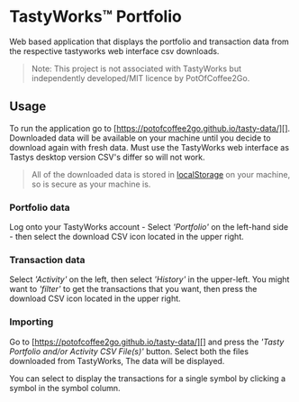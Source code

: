# TastyWorks&#8482; Portfolio

Web based application that displays the portfolio and transaction data from the respective tastyworks web interface csv downloads.

> Note: This project is not associated with TastyWorks but independently developed/MIT licence by PotOfCoffee2Go.

## Usage

To run the application go to [https://potofcoffee2go.github.io/tasty-data/][]. Downloaded data will be available on your machine until you decide to download again with fresh data.
Must use the TastyWorks web interface as Tastys desktop version CSV's differ so will not work.

> All of the downloaded data is stored in [localStorage][] on your machine, so is secure as your machine is.

### Portfolio data

Log onto your TastyWorks account - Select _'Portfolio'_ on the left-hand side - then select the download CSV icon located in the upper right.

### Transaction data

Select _'Activity'_ on the left, then select _'History'_ in the upper-left. You might want to _'filter'_ to get the transactions that you want, then press the download CSV icon located in the upper right.

### Importing

Go to [https://potofcoffee2go.github.io/tasty-data/][] and press the _'Tasty Portfolio and/or Activity CSV File(s)'_ button. Select both the files downloaded from TastyWorks, The data will be displayed.

You can select to display the transactions for a single symbol by clicking a symbol in the symbol column.

[https://potofcoffee2go.github.io/tasty-data/]: https://potofcoffee2go.github.io/tasty-data/
[localstorage]: https://developer.mozilla.org/en-US/docs/Web/API/Window/localStorage
